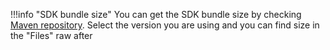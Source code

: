 !!!info "SDK bundle size"
    You can get the SDK bundle size by checking [Maven repository](https://mvnrepository.com/artifact/com.amplitude). Select the version you are using and you can find size in the "Files" raw after 